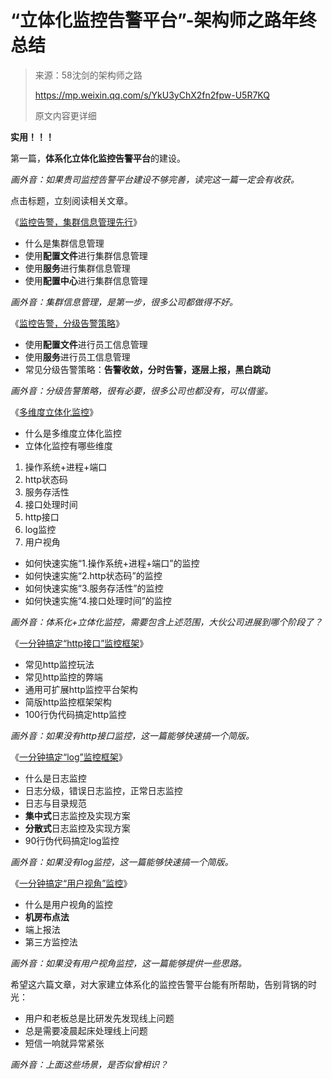 # “立体化监控告警平台”-架构师之路年终总结

> 来源：58沈剑的架构师之路
>
> https://mp.weixin.qq.com/s/YkU3yChX2fn2fpw-U5R7KQ
>
> 原文内容更详细

**实用！！！**

第一篇，**体系化立体化监控告警平台**的建设。

*画外音：如果贵司监控告警平台建设不够完善，读完这一篇一定会有收获。*



点击标题，立刻阅读相关文章。



《[监控告警，集群信息管理先行](http://mp.weixin.qq.com/s?__biz=MjM5ODYxMDA5OQ==&mid=2651960832&idx=1&sn=39fce05ae95bfff243a199d69f0fe018&chksm=bd2d03dc8a5a8aca06e80f7466056beec1cdc3baa669ba1ab6419199843cab6fbe40d753ea42&scene=21#wechat_redirect)》

- 什么是集群信息管理
- 使用**配置文件**进行集群信息管理
- 使用**服务**进行集群信息管理
- 使用**配置中心**进行集群信息管理

*画外音：集群信息管理，是第一步，很多公司都做得不好。*



《[监控告警，分级告警策略](http://mp.weixin.qq.com/s?__biz=MjM5ODYxMDA5OQ==&mid=2651960843&idx=1&sn=dcbb3d84f413b95fff4628c06da12003&chksm=bd2d03d78a5a8ac15be0757d923b7ccd34307958f0a49fa2fdbd55f1d1548be401fe42e831a9&scene=21#wechat_redirect)》

- 使用**配置文件**进行员工信息管理
- 使用**服务**进行员工信息管理
- 常见分级告警策略：**告警收敛，分时告警，逐层上报，黑白跳动**

*画外音：分级告警策略，很有必要，很多公司也都没有，可以借鉴。*



《[多维度立体化监控](http://mp.weixin.qq.com/s?__biz=MjM5ODYxMDA5OQ==&mid=2651960886&idx=1&sn=948b4c8bc1c351da312eaa1d056c8dd2&chksm=bd2d03ea8a5a8afc3d813295e7d7160e37cd1e3d1e5081d3d09fa3abdca673824c93ae08f8d9&scene=21#wechat_redirect)》

- 什么是多维度立体化监控
- 立体化监控有哪些维度

1. 操作系统+进程+端口
2. http状态码
3. 服务存活性
4. 接口处理时间
5. http接口
6. log监控
7. 用户视角

- 如何快速实施“1.操作系统+进程+端口”的监控
- 如何快速实施“2.http状态码”的监控
- 如何快速实施“3.服务存活性”的监控
- 如何快速实施“4.接口处理时间”的监控

*画外音：体系化+立体化监控，需要包含上述范围，大伙公司进展到哪个阶段了？*



《[一分钟搞定“http接口”监控框架](http://mp.weixin.qq.com/s?__biz=MjM5ODYxMDA5OQ==&mid=2651960853&idx=1&sn=9f6c1ff24e1770eb1ca232f45cf1c2c2&chksm=bd2d03c98a5a8adf73905a0827ad970587658f0aa43aabceef7d177217c636cf526bc5ef2105&scene=21#wechat_redirect)》

- 常见http监控玩法
- 常见http监控的弊端
- 通用可扩展http监控平台架构
- 简版http监控框架架构
- 100行伪代码搞定http监控

*画外音：如果没有http接口监控，这一篇能够快速搞一个简版。*



《[一分钟搞定“log”监控框架](http://mp.weixin.qq.com/s?__biz=MjM5ODYxMDA5OQ==&mid=2651960865&idx=1&sn=d19913827c8995cc50a7baecd6361815&chksm=bd2d03fd8a5a8aeb65a6c57bca84fa5c435e24c2856b8b04d7a40ad628cca34811ecbab37c1e&scene=21#wechat_redirect)》

- 什么是日志监控
- 日志分级，错误日志监控，正常日志监控
- 日志与目录规范
- **集中式**日志监控及实现方案
- **分散式**日志监控及实现方案
- 90行伪代码搞定log监控

*画外音：如果没有log监控，这一篇能够快速搞一个简版。*



《[一分钟搞定“用户视角”监控](http://mp.weixin.qq.com/s?__biz=MjM5ODYxMDA5OQ==&mid=2651960895&idx=1&sn=98a02cedd44fc59d731d6611716472ee&chksm=bd2d03e38a5a8af5e2f99c5cdb0b3b912bfec003f430f106ae07829eeba2961721c3c96a62e3&scene=21#wechat_redirect)》

- 什么是用户视角的监控
- **机房布点法**
- 端上报法
- 第三方监控法

*画外音：如果没有用户视角监控，这一篇能够提供一些思路。*



希望这六篇文章，对大家建立体系化的监控告警平台能有所帮助，告别背锅的时光：

- 用户和老板总是比研发先发现线上问题
- 总是需要凌晨起床处理线上问题
- 短信一响就异常紧张

*画外音：上面这些场景，是否似曾相识？*